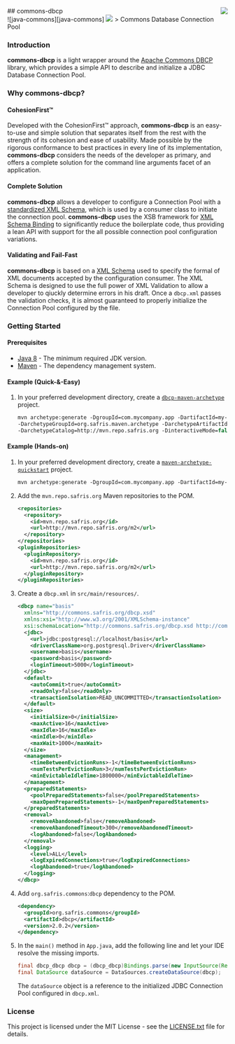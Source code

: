 <img src="https://www.cohesionfirst.org/logo.png" align="right"/>
## commons-dbcp<br>![java-commons][java-commons] <a href="https://www.cohesionfirst.org/"><img src="https://img.shields.io/badge/CohesionFirst%E2%84%A2--blue.svg"></a>
> Commons Database Connection Pool

### Introduction

**commons-dbcp** is a light wrapper around the [Apache Commons DBCP][commons-dbcp] library, which provides a simple API to describe and initialize a JDBC Database Connection Pool.

### Why **commons-dbcp**?

#### CohesionFirst™

Developed with the CohesionFirst™ approach, **commons-dbcp** is an easy-to-use and simple solution that separates itself from the rest with the strength of its cohesion and ease of usability. Made possible by the rigorous conformance to best practices in every line of its implementation, **commons-dbcp** considers the needs of the developer as primary, and offers a complete solution for the command line arguments facet of an application.

#### Complete Solution

**commons-dbcp** allows a developer to configure a Connection Pool with a [standardized XML Schema][dbcp-schema], which is used by a consumer class to initiate the connection pool. **commons-dbcp** uses the XSB framework for [XML Schema Binding](https://github.com/SevaSafris/xsb/) to significantly reduce the boilerplate code, thus providing a lean API with support for the all possible connection pool configuration variations.

#### Validating and Fail-Fast

**commons-dbcp** is based on a [XML Schema][dbcp-schema] used to specify the formal of XML documents accepted by the configuration consumer. The XML Schema is designed to use the full power of XML Validation to allow a developer to qiuckly determine errors in his draft. Once a `dbcp.xml` passes the validation checks, it is almost guaranteed to properly initialize the Connection Pool configured by the file.

### Getting Started

#### Prerequisites

* [Java 8][jdk8-download] - The minimum required JDK version.
* [Maven][maven] - The dependency management system.

#### Example (Quick-&-Easy)

1. In your preferred development directory, create a [`dbcp-maven-archetype`][dbcp-maven-archetype] project.

    ```tcsh
    mvn archetype:generate -DgroupId=com.mycompany.app -DartifactId=my-app \
    -DarchetypeGroupId=org.safris.maven.archetype -DarchetypeArtifactId=dbcp-maven-archetype \
    -DarchetypeCatalog=http://mvn.repo.safris.org -DinteractiveMode=false
    ```

#### Example (Hands-on)

1. In your preferred development directory, create a [`maven-archetype-quickstart`][maven-archetype-quickstart] project.

    ```tcsh
    mvn archetype:generate -DgroupId=com.mycompany.app -DartifactId=my-app -DarchetypeArtifactId=maven-archetype-quickstart -DinteractiveMode=false
    ```

2. Add the `mvn.repo.safris.org` Maven repositories to the POM.

    ```xml
    <repositories>
      <repository>
        <id>mvn.repo.safris.org</id>
        <url>http://mvn.repo.safris.org/m2</url>
      </repository>
    </repositories>
    <pluginRepositories>
      <pluginRepository>
        <id>mvn.repo.safris.org</id>
        <url>http://mvn.repo.safris.org/m2</url>
      </pluginRepository>
    </pluginRepositories>
    ```

3. Create a `dbcp.xml` in `src/main/resources/`.

    ```xml
    <dbcp name="basis"
      xmlns="http://commons.safris.org/dbcp.xsd"
      xmlns:xsi="http://www.w3.org/2001/XMLSchema-instance"
      xsi:schemaLocation="http://commons.safris.org/dbcp.xsd http://commons.safris.org/dbcp.xsd">
      <jdbc>
        <url>jdbc:postgresql://localhost/basis</url>
        <driverClassName>org.postgresql.Driver</driverClassName>
        <username>basis</username>
        <password>basis</password>
        <loginTimeout>5000</loginTimeout>
      </jdbc>
      <default>
        <autoCommit>true</autoCommit>
        <readOnly>false</readOnly>
        <transactionIsolation>READ_UNCOMMITTED</transactionIsolation>
      </default>
      <size>
        <initialSize>0</initialSize>
        <maxActive>16</maxActive>
        <maxIdle>16</maxIdle>
        <minIdle>0</minIdle>
        <maxWait>1000</maxWait>
      </size>
      <management>
        <timeBetweenEvictionRuns>-1</timeBetweenEvictionRuns>
        <numTestsPerEvictionRun>3</numTestsPerEvictionRun>
        <minEvictableIdleTime>1800000</minEvictableIdleTime>
      </management>
      <preparedStatements>
        <poolPreparedStatements>false</poolPreparedStatements>
        <maxOpenPreparedStatements>-1</maxOpenPreparedStatements>
      </preparedStatements>
      <removal>
        <removeAbandoned>false</removeAbandoned>
        <removeAbandonedTimeout>300</removeAbandonedTimeout>
        <logAbandoned>false</logAbandoned>
      </removal>
      <logging>
        <level>ALL</level>
        <logExpiredConnections>true</logExpiredConnections>
        <logAbandoned>true</logAbandoned>
      </logging>
    </dbcp>
    ```

4. Add `org.safris.commons`:`dbcp` dependency to the POM.

    ```xml
    <dependency>
      <groupId>org.safris.commons</groupId>
      <artifactId>dbcp</artifactId>
      <version>2.0.2</version>
    </dependency>
    ```

5. In the `main()` method in `App.java`, add the following line and let your IDE resolve the missing imports.

    ```java
    final dbcp_dbcp dbcp = (dbcp_dbcp)Bindings.parse(new InputSource(Resources.getResourceOrFile("dbcp.xml").getURL().openStream()));
    final DataSource dataSource = DataSources.createDataSource(dbcp);
    ```

    The `dataSource` object is a reference to the initialized JDBC Connection Pool configured in `dbcp.xml`.

### License

This project is licensed under the MIT License - see the [LICENSE.txt](LICENSE.txt) file for details.

[commons-dbcp]: https://commons.apache.org/proper/commons-dbcp
[dbcp-maven-archetype]: https://github.com/SevaSafris/dbcp-maven-archetype
[dbcp-schema]: https://github.com/SevaSafris/commons-dbcp/blob/master/src/main/resources/dbcp.xsd
[java-commons]: https://img.shields.io/badge/java-commons-orange.svg
[jdk8-download]: http://www.oracle.com/technetwork/java/javase/downloads/jdk8-downloads-2133151.html
[maven-archetype-quickstart]: http://maven.apache.org/archetypes/maven-archetype-quickstart/
[maven]: https://maven.apache.org/